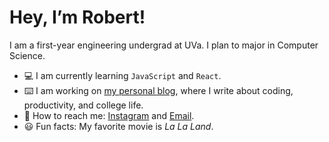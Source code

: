 # Hey, I’m Robert! 

I am a first-year engineering undergrad at UVa. I plan to major in Computer Science. 

- 💻 I am currently learning `JavaScript` and `React`.
- ⌨️ I am working on [my personal blog](https://robertb.me), where I write about coding, productivity, and college life.
- 📧 How to reach me: [Instagram](https://www.instagram.com/robert.bao__/) and [Email](mailto:ibaochen@gmail.com).
- 😃 Fun facts: My favorite movie is *La La Land*. 
